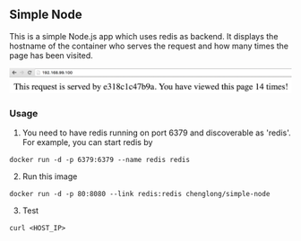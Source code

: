 ## Simple Node

This is a simple Node.js app which uses redis as backend. It displays the hostname of the container who serves the request and how many times the page has been visited.

![alt tag](https://raw.githubusercontent.com/ChengLong/docker-nodejs-redis/master/images/screen.png)

### Usage

1. You need to have redis running on port 6379 and discoverable as 'redis'. For example, you can start redis by

  ```
  docker run -d -p 6379:6379 --name redis redis
  ```

2. Run this image

  ```
  docker run -d -p 80:8080 --link redis:redis chenglong/simple-node
  ```

3. Test

  ```
  curl <HOST_IP>
  ```
